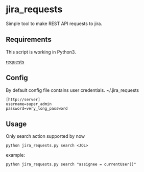 jira_requests
=============

Simple tool to make REST API requests to jira.

Requirements
------------
This script is working in Python3.

[requests](python-requests.org)

Config
------
By default config file contains user credentials. ~/.jira_requests

```
[http://server]
username=super_admin
password=very_long_password
```

Usage
-----

Only search action supported by now

```
python jira_requests.py search <JQL>
```

example:

```
python jira_requests.py search "assignee = currentUser()"
```
